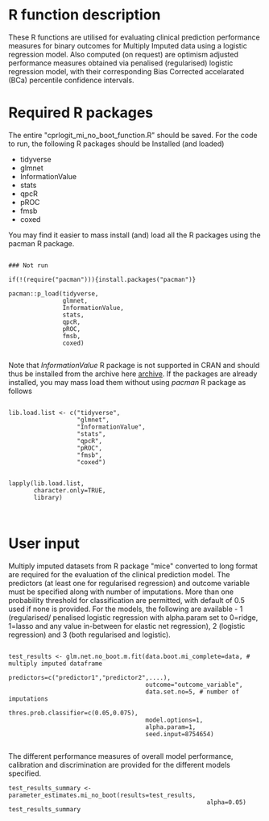 # R function description
These R functions are utilised for evaluating clinical prediction performance measures for binary outcomes for Multiply Imputed data using a logistic regression model. Also computed (on request) are optimism adjusted performance measures obtained via penalised (regularised) logistic regression model, with their corresponding Bias Corrected accelarated (BCa) percentile confidence intervals.


# Required R packages
The entire "cprlogit_mi_no_boot_function.R" should be saved. For the code to run, the following R packages should be Installed (and loaded) 

* tidyverse
* glmnet
* InformationValue
* stats
* qpcR
* pROC
* fmsb
* coxed

You may find it easier to mass install  (and) load all the R packages using the pacman R package.
 
 ```{r eval = FALSE, echo = FALSE}
 
 ### Not run
 
 if(!(require("pacman"))){install.packages("pacman")}
 
 pacman::p_load(tidyverse,
                glmnet,
                InformationValue,
                stats,
                qpcR,
                pROC,
                fmsb,
                coxed)


``` 
Note that  *InformationValue* R package is not supported in CRAN and should thus be installed from the archive here [archive](https://cran.r-project.org/src/contrib/Archive/InformationValue/).
If the packages are already installed, you may mass load them without using *pacman* R package as follows

```{r eval = FALSE, echo = FALSE}

lib.load.list <- c("tidyverse",
                   "glmnet",
                   "InformationValue",
                   "stats",
                   "qpcR",
                   "pROC",
                   "fmsb",
                   "coxed")


lapply(lib.load.list,
       character.only=TRUE,
       library)

                                       

```

# User input

Multiply imputed datasets from R package "mice" converted to long format are required for the evaluation of the clinical prediction model. The predictors (at least one for regularised regression) and outcome variable must be specified along with number of imputations. More than one probability threshold for classification are permitted, with default of 0.5 used if none is provided. For the models, the following are available - 1 (regularised/ penalised logistic regression with alpha.param set to 0=ridge,  1=lasso and any value in-between for elastic net regression), 2 (logistic regression) and 3 (both regularised and logistic).

```{r eval = FALSE, echo = FALSE}

test_results <- glm.net.no_boot.m.fit(data.boot.mi_complete=data, # multiply imputed dataframe 
                                      predictors=c("predictor1","predictor2",....),
                                      outcome="outcome_variable",
                                      data.set.no=5, # number of imputations
                                      thres.prob.classifier=c(0.05,0.075), 
                                      model.options=1,
                                      alpha.param=1,
                                      seed.input=8754654)
                                       

```

The different performance measures of overall model performance, calibration and discrimination are provided for the different models specified.

```{r eval = FALSE, echo = FALSE}
test_results_summary <- parameter_estimates.mi_no_boot(results=test_results,
                                                       alpha=0.05)
test_results_summary

```